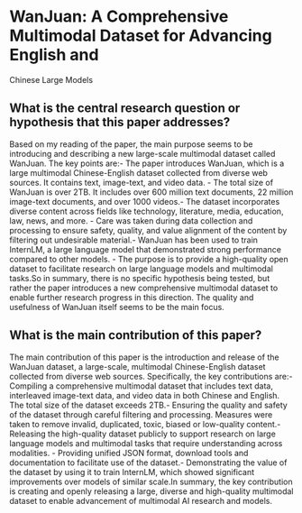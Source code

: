 # WanJuan: A Comprehensive Multimodal Dataset for Advancing English and
  Chinese Large Models

## What is the central research question or hypothesis that this paper addresses?

Based on my reading of the paper, the main purpose seems to be introducing and describing a new large-scale multimodal dataset called WanJuan. The key points are:- The paper introduces WanJuan, which is a large multimodal Chinese-English dataset collected from diverse web sources. It contains text, image-text, and video data. - The total size of WanJuan is over 2TB. It includes over 600 million text documents, 22 million image-text documents, and over 1000 videos.- The dataset incorporates diverse content across fields like technology, literature, media, education, law, news, and more. - Care was taken during data collection and processing to ensure safety, quality, and value alignment of the content by filtering out undesirable material.- WanJuan has been used to train InternLM, a large language model that demonstrated strong performance compared to other models. - The purpose is to provide a high-quality open dataset to facilitate research on large language models and multimodal tasks.So in summary, there is no specific hypothesis being tested, but rather the paper introduces a new comprehensive multimodal dataset to enable further research progress in this direction. The quality and usefulness of WanJuan itself seems to be the main focus.


## What is the main contribution of this paper?

The main contribution of this paper is the introduction and release of the WanJuan dataset, a large-scale, multimodal Chinese-English dataset collected from diverse web sources. Specifically, the key contributions are:- Compiling a comprehensive multimodal dataset that includes text data, interleaved image-text data, and video data in both Chinese and English. The total size of the dataset exceeds 2TB.- Ensuring the quality and safety of the dataset through careful filtering and processing. Measures were taken to remove invalid, duplicated, toxic, biased or low-quality content.- Releasing the high-quality dataset publicly to support research on large language models and multimodal tasks that require understanding across modalities. - Providing unified JSON format, download tools and documentation to facilitate use of the dataset.- Demonstrating the value of the dataset by using it to train InternLM, which showed significant improvements over models of similar scale.In summary, the key contribution is creating and openly releasing a large, diverse and high-quality multimodal dataset to enable advancement of multimodal AI research and models.
